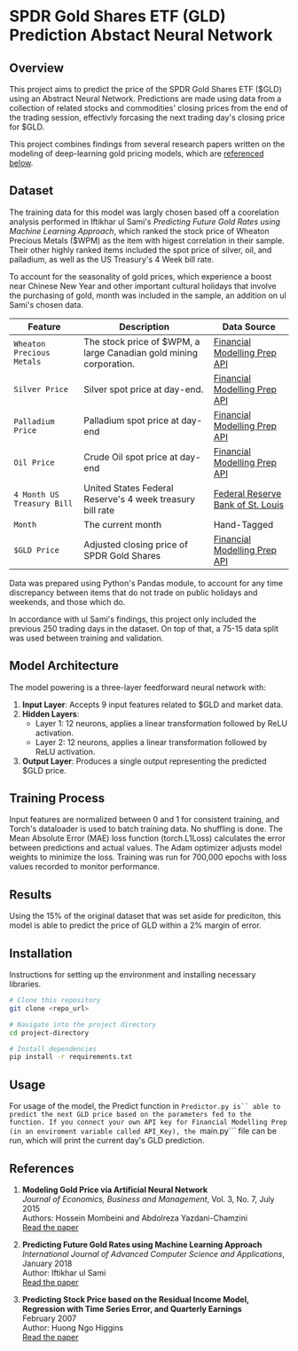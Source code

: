# SPDR Gold Shares ETF (GLD) Prediction Abstact Neural Network

## Overview
This project aims to predict the price of the SPDR Gold Shares ETF ($GLD) using an Abstract Neural Network. Predictions are made using data from a collection of related stocks and commodities' closing prices from the end of the trading session, effectivly forcasing the next trading day's closing price for $GLD. 

This project combines findings from several research papers written on the modeling of deep-learning gold pricing models, which are [referenced below](#references).
   
## Dataset
The training data for this model was largly chosen based off a coorelation analysis performed in Iftikhar ul Sami's *Predicting Future Gold Rates using Machine Learning Approach*, which ranked the stock price of Wheaton Precious Metals ($WPM) as the item with higest correlation in their sample. Their other highly ranked items included the spot price of silver, oil, and palladium, as well as the US Treasury's 4 Week bill rate. 

To account for the seasonality of gold prices, which experience a boost near Chinese New Year and other important cultural holidays that involve the purchasing of gold, month was included in the sample, an addition on ul Sami's chosen data.

| Feature         | Description                        | Data Source |
|-----------------|------------------------------------|-----------|
| `Wheaton Precious Metals`          | The stock price of $WPM, a large Canadian gold mining corporation. | [Financial Modelling Prep API](https://site.financialmodelingprep.com/)     |
| `Silver Price`        | Silver spot price at day-end. | [Financial Modelling Prep API](https://site.financialmodelingprep.com/)   |
| `Palladium Price`        | Palladium spot price at day-end   | [Financial Modelling Prep API](https://site.financialmodelingprep.com/)     |
| `Oil Price`       | Crude Oil spot price at day-end | [Financial Modelling Prep API](https://site.financialmodelingprep.com/)     |
| `4 Month US Treasury Bill`           | United States Federal Reserve's 4 week treasury bill rate | [Federal Reserve Bank of St. Louis](https://fred.stlouisfed.org/series/DTB4WK)     |
| `Month`          | The current month | Hand-Tagged     |
| `$GLD Price`     | Adjusted closing price of SPDR Gold Shares | [Financial Modelling Prep API](https://site.financialmodelingprep.com/)     |

Data was prepared using Python's Pandas module, to account for any time discrepancy between items that do not trade on public holidays and weekends, and those which do. 

In accordance with ul Sami's findings, this project only included the previous 250 trading days in the dataset. On top of that, a 75-15 data split was used between training and validation. 

## Model Architecture
The model powering is a three-layer feedforward neural network with:

1. **Input Layer**: Accepts 9 input features related to $GLD and market data.
2. **Hidden Layers**: 
   - Layer 1: 12 neurons, applies a linear transformation followed by ReLU activation.
   - Layer 2: 12 neurons, applies a linear transformation followed by ReLU activation.
3. **Output Layer**: Produces a single output representing the predicted $GLD price.

## Training Process
Input features are normalized between 0 and 1 for consistent training, and Torch's dataloader is used to batch training data. No shuffling is done.
The Mean Absolute Error (MAE) loss function (torch.L1Loss) calculates the error between predictions and actual values.
The Adam optimizer adjusts model weights to minimize the loss.
Training was run for 700,000 epochs with loss values recorded to monitor performance.

## Results
Using the 15% of the original dataset that was set aside for prediciton, this model is able to predict the price of GLD within a 2% margin of error.
## Installation
Instructions for setting up the environment and installing necessary libraries.

```bash
# Clone this repository
git clone <repo_url>

# Navigate into the project directory
cd project-directory

# Install dependencies
pip install -r requirements.txt
```
## Usage
For usage of the model, the Predict function in ```Predictor.py is`` able to predict the next GLD price based on the parameters fed to the function. If you connect your own API key for Financial Modelling Prep (in an enviroment variable called API_Key), the ```main.py``` file can be run, which will print the current day's GLD prediction. 

## References

1. **Modeling Gold Price via Artificial Neural Network**  
   *Journal of Economics, Business and Management*, Vol. 3, No. 7, July 2015  
   Authors: Hossein Mombeini and Abdolreza Yazdani-Chamzini  
   [Read the paper](https://www.joebm.com/papers/269-T20013.pdf)

2. **Predicting Future Gold Rates using Machine Learning Approach**  
   *International Journal of Advanced Computer Science and Applications*, January 2018  
   Author: Iftikhar ul Sami  
   [Read the paper](https://www.researchgate.net/publication/322222520_Predicting_Future_Gold_Rates_using_Machine_Learning_Approach)

3. **Predicting Stock Price based on the Residual Income Model, Regression with Time Series Error, and Quarterly Earnings**  
   February 2007  
   Author: Huong Ngo Higgins  
   [Read the paper](https://www.researchgate.net/publication/228536778_Predicting_Stock_Price_based_on_the_Residual_Income_Model_Regression_with_Time_Series_Error_and_Quarterly_Earnings)
